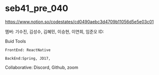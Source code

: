 # seb41_pre_040

https://www.notion.so/codestates/cd0490aebc3d4709b11056d5e5e03c01

멤버: 기수진, 김성수, 김혜민, 이승현, 이연희, 임준오
ID: 

Buid Tools
    
    FrontEnd: ReactNative
    
    BackEnd:Spring, JD17, 


Collaborative: Discord, Github, zoom

